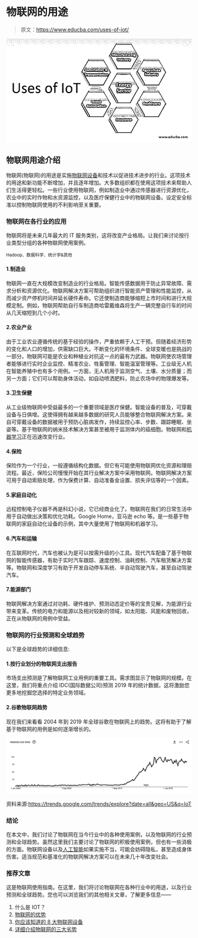 # 物联网的用途

> 原文：<https://www.educba.com/uses-of-iot/>

![uses of iot](img/3a93f075403e7e10cc4f52a582ccf208.png)



## 物联网用途介绍

物联网(物联网)的用途是实施[物联网设备](https://www.educba.com/iot-devices/)和技术以促进技术进步的行业。这项技术的用途和新功能不断增加，并且逐年增加。大多数组织都在使用这项技术来帮助人们生活得更轻松。一些行业使用物联网，例如制造业中通过传感器进行资源优化，农业中的实时作物和水资源监控，以及医疗保健行业中的物联网设备。设定安全标准以控制物联网使用的不利影响至关重要。

### 物联网在各行业的应用

物联网将是未来几年最大的 IT 服务类别，这将改变产业格局。让我们来讨论按行业类型分组的各种物联网使用案例。

<small>Hadoop、数据科学、统计学&其他</small>

#### 1.制造业

物联网一直在大规模改变制造业的行业格局。智能传感数据用于防止异常故障、需求分析和资源优化。物联网解决方案可帮助组织进行智能资产管理和性能监控，从而减少资产停机时间并延长硬件寿命。它还使制造商能够缩短上市时间和进行大规模定制。例如，物联网帮助自行车制造商哈雷戴维森将生产一辆完整自行车的时间从几天缩短到几个小时。

#### 2.农业产业

由于工业农业遵循传统的基于经验的操作，严重依赖于人工干预。但随着经济形势的变化和人口的增加，供需缺口巨大。不断变化的环境条件、全球变暖也是挑战的一部分。物联网可能是农业和种植业对抗这一点的最有力武器。物联网使农场管理者能够进行实时企业监控、精准农业、牲畜管理、智能温室管理等。工业级无人机在智能养殖中也有多个用例。一方面，无人机用于监测空气、土壤、水分质量；而另一方面；它们可以帮助身体活动，如自动喷洒肥料，防止农场中的物理爆发等。

#### 3.卫生保健

从工业级物联网中受益最多的一个重要领域是医疗保健。智能设备的普及，可穿戴设备与日俱增。这使得拥有越来越多数据的研究人员能够整合物联网解决方案。来自可穿戴设备的数据被用于预防心脏病发作，持续监控心率、步数、跟踪睡眠、坐姿等。基于物联网的纳米技术解决方案甚至被用于监测体内的癌细胞。物联网和[机器学习](https://www.educba.com/what-is-machine-learning/)正在迅速改变行业。

#### 4.保险

保险作为一个行业，一般遵循结构化数据。但它有可能使用物联网优化资源和理赔流程。最近，保险公司慢慢开始在其行业解决方案中采用物联网。物联网解决方案可用于自动索赔处理，作为保费计算、自动准备金设置、损失评估等的一个因素。

#### 5.家庭自动化

远程控制电子仪器不再是科幻小说，它已经商业化了。物联网在我们的日常生活中用于自动做出决策和优化功耗。Google Home，亚马逊 echo 等。是一些基于物联网的家庭自动化设备的示例，其中大量使用了物联网和机器学习。

#### 6.汽车和运输

在互联网时代，汽车也被认为是可以按需升级的小工具。现代汽车配备了基于物联网的智能传感器，有助于实时汽车跟踪、速度控制、油耗控制、汽车租赁解决方案等。物联网和深度学习有助于开发自动停车系统、半自动驾驶汽车，甚至自动驾驶汽车。

#### 7.能源部门

物联网解决方案通过对功耗、硬件维护、预测动态定价等的宝贵见解，为能源行业带来变革。传统的电力和能源以及相对较新的领域，如太阳能、风能和废物回收，正在从物联网的用例中受益。

### 物联网的行业预测和全球趋势

以下是全球趋势的详细信息:

#### 1.按行业划分的物联网支出报告

市场支出预测是了解物联网工业用例的重要工具。需求图显示了物联网的规模。在这里，我们将重点介绍 IDC(国际数据公司)预测 2019 年的统计数据，这将激励您更多地挖掘您选择的特定业务领域。

#### 2.谷歌物联网趋势

现在我们来看看 2004 年到 2019 年全球谷歌在物联网上的趋势。这将有助于了解基于物联网的用例是如何逐渐增长的。

![google trend iot ](img/56e30cd22257b5001f7ad5a1cdba60b8.png)



资料来源:https://trends.google.com/trends/explore?date=all&geo=US&q=IoT

### 结论

在本文中，我们讨论了物联网在当今行业中的各种使用案例，以及物联网的行业预测和全球趋势。虽然这里我们主要讨论了物联网的积极使用案例，但也有一些消极的方面。物联网设备以及[人工智能](https://www.educba.com/what-is-artificial-intelligence/)如果实施不当，可能会妨碍隐私，甚至造成身体伤害。适当规范和基准化的物联网解决方案可以在未来几十年改变社会。

### 推荐文章

这是物联网使用指南。在这里，我们将讨论物联网在各种行业中的用途，以及行业预测和全球趋势。您也可以浏览我们的其他相关文章，了解更多信息——

1.  什么是 IOT？
2.  [物联网的优势](https://www.educba.com/benefits-of-iot/)
3.  [你应该知道的 8 大物联网设备](https://www.educba.com/iot-devices/)
4.  [详细介绍物联网的三大劣势](https://www.educba.com/iot-disadvantages/)





